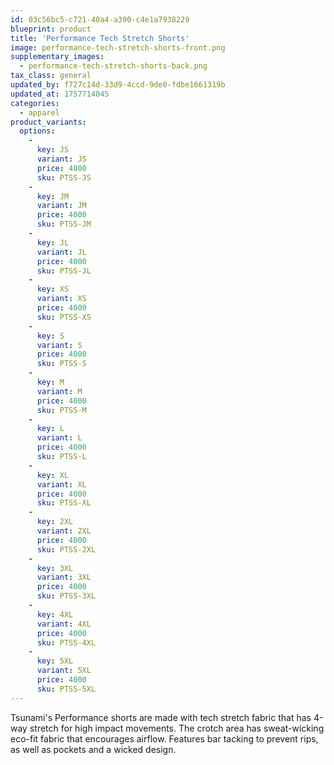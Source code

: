 ```yaml
---
id: 03c56bc5-c721-40a4-a390-c4e1a7938229
blueprint: product
title: 'Performance Tech Stretch Shorts'
image: performance-tech-stretch-shorts-front.png
supplementary_images:
  - performance-tech-stretch-shorts-back.png
tax_class: general
updated_by: f727c14d-33d9-4ccd-9de0-fdbe1661319b
updated_at: 1757714045
categories:
  - apparel
product_variants:
  options:
    -
      key: JS
      variant: JS
      price: 4000
      sku: PTSS-JS
    -
      key: JM
      variant: JM
      price: 4000
      sku: PTSS-JM
    -
      key: JL
      variant: JL
      price: 4000
      sku: PTSS-JL
    -
      key: XS
      variant: XS
      price: 4000
      sku: PTSS-XS
    -
      key: S
      variant: S
      price: 4000
      sku: PTSS-S
    -
      key: M
      variant: M
      price: 4000
      sku: PTSS-M
    -
      key: L
      variant: L
      price: 4000
      sku: PTSS-L
    -
      key: XL
      variant: XL
      price: 4000
      sku: PTSS-XL
    -
      key: 2XL
      variant: 2XL
      price: 4000
      sku: PTSS-2XL
    -
      key: 3XL
      variant: 3XL
      price: 4000
      sku: PTSS-3XL
    -
      key: 4XL
      variant: 4XL
      price: 4000
      sku: PTSS-4XL
    -
      key: 5XL
      variant: 5XL
      price: 4000
      sku: PTSS-5XL
---
```

Tsunami's Performance shorts are made with tech stretch fabric that has 4-way stretch for high impact movements. The crotch area has sweat-wicking eco-fit fabric that encourages airflow. Features bar tacking to prevent rips, as well as pockets and a wicked design.
